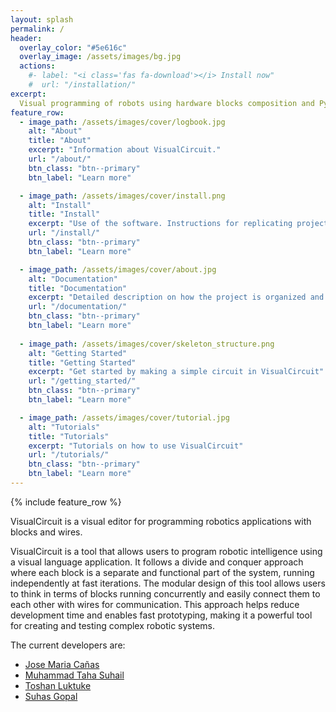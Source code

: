 ```yaml
---
layout: splash
permalink: /
header:
  overlay_color: "#5e616c"
  overlay_image: /assets/images/bg.jpg
  actions:
    #- label: "<i class='fas fa-download'></i> Install now"
    #  url: "/installation/"
excerpt: 
  Visual programming of robots using hardware blocks composition and Python 
feature_row:
  - image_path: /assets/images/cover/logbook.jpg
    alt: "About"
    title: "About"
    excerpt: "Information about VisualCircuit."
    url: "/about/"
    btn_class: "btn--primary"
    btn_label: "Learn more"

  - image_path: /assets/images/cover/install.png
    alt: "Install"
    title: "Install"
    excerpt: "Use of the software. Instructions for replicating project content."
    url: "/install/"
    btn_class: "btn--primary"
    btn_label: "Learn more"

  - image_path: /assets/images/cover/about.jpg
    alt: "Documentation"
    title: "Documentation"
    excerpt: "Detailed description on how the project is organized and how to contribute."
    url: "/documentation/"
    btn_class: "btn--primary"
    btn_label: "Learn more"
    
  - image_path: /assets/images/cover/skeleton_structure.png
    alt: "Getting Started"
    title: "Getting Started"
    excerpt: "Get started by making a simple circuit in VisualCircuit"
    url: "/getting_started/"
    btn_class: "btn--primary"
    btn_label: "Learn more"

  - image_path: /assets/images/cover/tutorial.jpg
    alt: "Tutorials"
    title: "Tutorials"
    excerpt: "Tutorials on how to use VisualCircuit"
    url: "/tutorials/"
    btn_class: "btn--primary"
    btn_label: "Learn more"  
---
```


{% include feature_row %}

VisualCircuit is a visual editor for programming robotics applications with blocks and wires.

VisualCircuit is a tool that allows users to program robotic intelligence using a visual language application. It follows a divide and conquer approach where each block is a separate and functional part of the system, running independently at fast iterations. The modular design of this tool allows users to think in terms of blocks running concurrently and easily connect them to each other with wires for communication. This approach helps reduce development time and enables fast prototyping, making it a powerful tool for creating and testing complex robotic systems.

The current developers are:

- [Jose Maria Cañas](https://gsyc.urjc.es/jmplaza/)
- [Muhammad Taha Suhail](https://github.com/AbsorbedInThought)
- [Toshan Luktuke](https://github.com/toshan-luktuke)
- [Suhas Gopal](https://github.com/Suhas-G)
